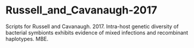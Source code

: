 # Russell_and_Cavanaugh-2017
Scripts for Russell and Cavanaugh. 2017. Intra-host genetic diversity of bacterial symbionts exhibits evidence of mixed infections and recombinant haplotypes. MBE.
